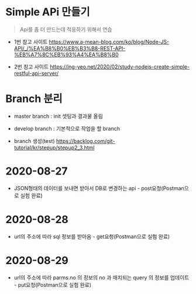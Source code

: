 # Simple APi 만들기

> Api를 좀 더 만드는데 적응하기 위해서 연습

* 1번 참고 사이트
https://www.a-mean-blog.com/ko/blog/Node-JS-API/_/%EA%B8%B0%EB%B3%B8-REST-API-%EB%A7%8C%EB%93%A4%EA%B8%B0

* 2번 참고 사이트
https://ing-yeo.net/2020/02/study-nodejs-create-simple-restful-api-server/


# Branch 분리

* master branch : init 셋팅과 결과물 올림

* develop branch : 기본적으로 작업을 할 branch 

* branch 생성(test)
https://backlog.com/git-tutorial/kr/stepup/stepup2_3.html 

# 2020-08-27
* JSON형태의 데이터를 보내면 받아서 DB로 변경하는 api - post요청(Postman으로 실험 완료)

# 2020-08-28
* url의 주소에 따라 sql 정보를 받아옴 - get요청(Postman으로 실험 완료)

# 2020-08-29
* url의 주소에 따라 parms.no 의 정보의 no 과 매치되는 query 의 정보를 업데이트 - put요청(Postman으로 실험 완료)